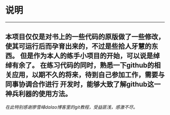 # 说明
--------------------------
本项目仅仅是对书上的一些代码的原版做了一些修改，使其可运行后而孕育出来的，不过是些拾人牙慧的东西。
但是作为本人的练手小项目的开始，可以说是绰绰有余了。
在练习代码的同时，熟悉一下github的相关应用，以期不久的将来，待到自己参加工作，需要与同事协调合作进行
开发时，能够大致了解github这一神兵利器的使用方法。
--------------------------------
*在此特别感谢廖雪峰dalao博客里的git教程，受益匪浅，感激不尽。*